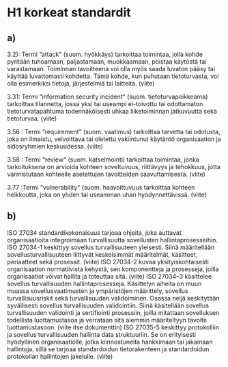 # H1 korkeat standardit

## a) 

3.2): Termi ”attack" (suom. hyökkäys) tarkoittaa toimintaa, jolla kohde pyritään tuhoamaan, paljastamaan, muokkaamaan, poistaa käytöstä tai varastamaan. Toiminnan tavoitteena voi olla myös saada luvaton pääsy tai käyttää luvattomasti kohdetta. Tämä kohde, kun puhutaan tietoturvasta, voi olla esimerkiksi tietoja, järjestelmiä tai laitteita. (viite)

3.31: Termi “information security incident" (suom. tietoturvapoikkeama) tarkoittaa tilannetta, jossa yksi tai useampi ei-toivottu tai odottamaton tietoturvatapahtuma todennäköisesti uhkaa liiketoiminnan jatkuvuutta sekä tietoturvaa. (viite)

3.56 : Termi ”requirement" (suom. vaatimus) tarkoittaa tarvetta tai odotusta, joka on ilmaistu, velvoittava tai oletettu vakiintunut käytäntö organisaation ja sidosryhmien keskuudessa. (viite)

3.58 : Termi “review" (suom. katselmointi) tarkoittaa toimintaa, jonka tarkoituksena on arvioida kohteen soveltuvuus, riittävyys ja tehokkuus, jotta varmistutaan kohteelle asetettujen tavoitteiden saavuttamisesta. (viite)

3.77 :Termi ”vulnerability" (suom. haavoittuvuus tarkoittaa kohteen heikkoutta, joka on yhden tai useamman uhan hyödynnettävissä. (viite)

## b)

ISO 27034 standardikokonaisuus tarjoaa ohjeita, joka auttavat organisaatioita integroimaan turvallisuutta sovellusten hallintaprosesseihin. ISO 27034-1 keskittyy sovellus turvallisuuteen yleisesti. Siinä määritellään sovellusturvallisuuteen liittyvät keskeisimmät määritelmät, käsitteet, periaatteet sekä prosessit. (viite) ISO 27034-2 kuvaa yksityiskohtaisesti organisaation normatiivista kehystä, sen komponentteja ja prosesseja, joilla organisaatiot voivat hallita ja toteuttaa sitä. (viite) ISO 27034–3 käsittelee sovellus turvallisuuden hallintaprosesseja. Käsittelyn aiheita on muun muassa sovellusvaatimusten ja ympäristöjen määrittely, sovellus turvallisuusriskit sekä turvallisuuden validoiminen. Osassa neljä keskitytään syvällisesti sovellus turvallisuuden validointiin. Siinä käsitellään sovellus turvallisuuden validointi ja sertifiointi prosessiin, joilla mitattaan sovelluksen todellista luottamustasoa ja verrataan sitä aiemmin määriteltyyn tavoite luottamustasoon. (viite itse dokumenttin) ISO 27035-5 keskittyy protokolliin ja sovellus turvallisuuden hallinta data struktuuriin. Se on erityisesti hyödyllinen organisaatiolle, jotka kiinnostuneita hankkimaan tai jakamaan hallintoja, sillä se tarjoaa standardoidun tietorakenteen ja standardoidun protokollan hallintojen jakelulle. (viite)

